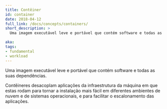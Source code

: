```yaml
---
title: Contêiner
id: container
date: 2018-04-12
full_link: /docs/concepts/containers/
short_description: >
  Uma imagem executável leve e portável que contém software e todas as suas dependências.

aka: 
tags:
- fundamental
- workload
---
```

 Uma imagem executável leve e portável que contém software e todas as suas dependências.

<!--more--> 

Contêineres desacoplam aplicações da infraestrutura da máquina em que estas rodam para tornar a instalação mais fácil em diferentes ambientes de nuvem e de
sistemas operacionais, e para facilitar o escalonamento das aplicações.
